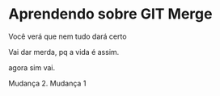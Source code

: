 # Aprendendo sobre GIT Merge

Você verá que nem tudo dará certo

Vai dar merda, pq a vida é assim.

agora sim vai.

Mudança 2.
Mudança 1
